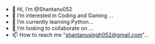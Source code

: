 - 👋 Hi, I’m @Shantanu052
- 👀 I’m interested in Coding and Gaming ...
- 🌱 I’m currently learning Python...
- 💞️ I’m looking to collaborate on ...
- 📫 How to reach me "shantanusingh052@gmail.com"...

<!---
Shantanu052/Shantanu052 is a ✨ special ✨ repository because its `README.md` (this file) appears on your GitHub profile.
You can click the Preview link to take a look at your changes.
--->
